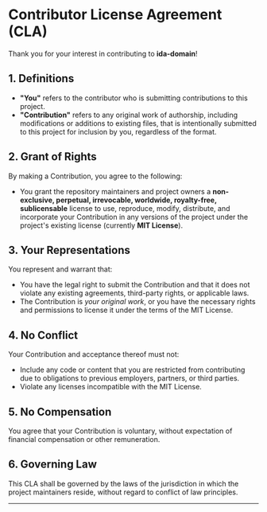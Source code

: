 # Contributor License Agreement (CLA)

Thank you for your interest in contributing to **ida-domain**!

## 1. Definitions

- **"You"** refers to the contributor who is submitting contributions to this project.
- **"Contribution"** refers to any original work of authorship, including modifications or additions to existing files, that is intentionally submitted to this project for inclusion by you, regardless of the format.

## 2. Grant of Rights

By making a Contribution, you agree to the following:

- You grant the repository maintainers and project owners a **non-exclusive, perpetual, irrevocable, worldwide, royalty-free, sublicensable** license to use, reproduce, modify, distribute, and incorporate your Contribution in any versions of the project under the project's existing license (currently **MIT License**).

## 3. Your Representations

You represent and warrant that:

- You have the legal right to submit the Contribution and that it does not violate any existing agreements, third-party rights, or applicable laws.
- The Contribution is *your original work*, or you have the necessary rights and permissions to license it under the terms of the MIT License.

## 4. No Conflict

Your Contribution and acceptance thereof must not:

- Include any code or content that you are restricted from contributing due to obligations to previous employers, partners, or third parties.
- Violate any licenses incompatible with the MIT License.

## 5. No Compensation

You agree that your Contribution is voluntary, without expectation of financial compensation or other remuneration.

## 6. Governing Law

This CLA shall be governed by the laws of the jurisdiction in which the project maintainers reside, without regard to conflict of law principles.

---



